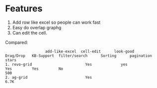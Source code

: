 # Features

1. Add row like excel so people can work fast
2. Easy do overlap graphg
3. Can edit the cell.

Compared:

```
                  add-like-excel  cell-edit      look-good       Drag/Drop   KB-Support  filter/search      Sorting      pagination    stars
1. revo-grid                        Yes             yes             Yes         Yes         No                                           500
2. ag-grid                          Yes                                                                                                  6.7K
```
